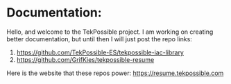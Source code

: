# Documentation: 
Hello, and welcome to the TekPossible project. I am working on creating better documentation, but until then I will just post the repo links:
1. https://github.com/TekPossible-ES/tekpossible-iac-library
2. https://github.com/GrifKies/tekpossible-resume

Here is the website that these repos power: https://resume.tekpossible.com
